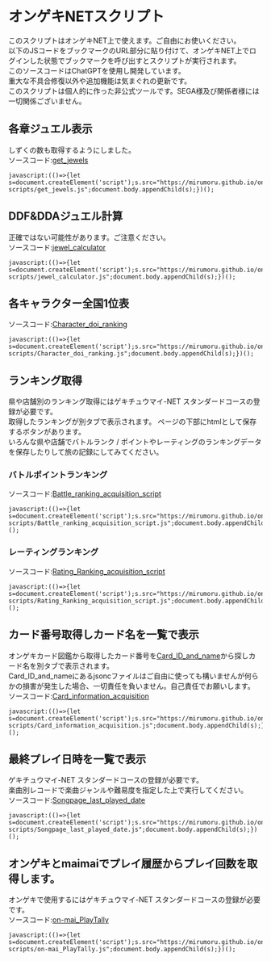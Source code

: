 # オンゲキNETスクリプト<br>
このスクリプトはオンゲキNET上で使えます。ご自由にお使いください。<br>
以下のJSコードをブックマークのURL部分に貼り付けて、オンゲキNET上でログインした状態でブックマークを呼び出すとスクリプトが実行されます。<br>
このソースコードはChatGPTを使用し開発しています。<br>
重大な不具合修復以外や追加機能は気まぐれの更新です。<br>
このスクリプトは個人的に作った非公式ツールです。SEGA様及び関係者様には一切関係ございません。<br>

## 各章ジュエル表示
しずくの数も取得するようにしました。<br>
ソースコード:[get_jewels](get_jewels.js)  
```
javascript:(()=>{let s=document.createElement('script');s.src="https://mirumoru.github.io/ongeki-scripts/get_jewels.js";document.body.appendChild(s);})();  
```
## DDF&DDAジュエル計算
正確ではない可能性があります。ご注意ください。<br>
ソースコード:[jewel_calculator](jewel_calculator.js)  
```
javascript:(()=>{let s=document.createElement('script');s.src="https://mirumoru.github.io/ongeki-scripts/jewel_calculator.js";document.body.appendChild(s);})();  
```

## 各キャラクター全国1位表  
ソースコード:[Character_doi_ranking](Character_doi_ranking.js)  
```
javascript:(()=>{let s=document.createElement('script');s.src="https://mirumoru.github.io/ongeki-scripts/Character_doi_ranking.js";document.body.appendChild(s);})();
```

## ランキング取得  
県や店舗別のランキング取得にはゲキチュウマイ-NET スタンダードコースの登録が必要です。  
取得したランキングが別タブで表示されます。
ページの下部にhtmlとして保存するボタンがあります。  
いろんな県や店舗でバトルランク / ポイントやレーティングのランキングデータを保存したりして旅の記録にしてみてください。
### バトルポイントランキング  
ソースコード:[Battle_ranking_acquisition_script](Battle_ranking_acquisition_script.js)  
```
javascript:(()=>{let s=document.createElement('script');s.src="https://mirumoru.github.io/ongeki-scripts/Battle_ranking_acquisition_script.js";document.body.appendChild(s);})();
```
### レーティングランキング  
ソースコード:[Rating_Ranking_acquisition_script](Rating_Ranking_acquisition_script.js)  
```
javascript:(()=>{let s=document.createElement('script');s.src="https://mirumoru.github.io/ongeki-scripts/Rating_Ranking_acquisition_script.js";document.body.appendChild(s);})();
```

## カード番号取得しカード名を一覧で表示  
オンゲキカード図鑑から取得したカード番号を[Card_ID_and_name](Card_ID_and_name)から探しカード名を別タブで表示されます。  
Card_ID_and_nameにあるjsoncファイルはご自由に使っても構いませんが何らかの損害が発生した場合、一切責任を負いません。自己責任でお願いします。  
ソースコード:[Card_information_acquisition](Card_information_acquisition.js)  
```
javascript:(()=>{let s=document.createElement('script');s.src="https://mirumoru.github.io/ongeki-scripts/Card_information_acquisition.js";document.body.appendChild(s);})();
```
## 最終プレイ日時を一覧で表示 
ゲキチュウマイ-NET スタンダードコースの登録が必要です。  
楽曲別レコードで楽曲ジャンルや難易度を指定した上で実行してください。  
ソースコード:[Songpage_last_played_date](Songpage_last_played_date.js)  
```
javascript:(()=>{let s=document.createElement('script');s.src="https://mirumoru.github.io/ongeki-scripts/Songpage_last_played_date.js";document.body.appendChild(s);})();
```
## オンゲキとmaimaiでプレイ履歴からプレイ回数を取得します。
オンゲキで使用するにはゲキチュウマイ-NET スタンダードコースの登録が必要です。  
ソースコード:[on-mai_PlayTally](on-mai_PlayTally.js)  
```
javascript:(()=>{let s=document.createElement('script');s.src="https://mirumoru.github.io/ongeki-scripts/on-mai_PlayTally.js";document.body.appendChild(s);})();
```
